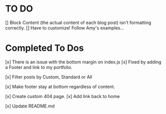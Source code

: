 # TO DO

[] Block Content (the actual content of each blog post) isn't formatting correctly.
[] Have to customize! Follow Amy's examples...

# Completed To Dos

[x] There is an issue with the bottom margin on index.js
[x] Fixed by adding a Footer and link to my portfolio.

[x] Filter posts by Custom, Standard or All

[x] Make footer stay at bottom regardless of content.

[x] Create custom 404 page.
[x] Add link back to home

[x] Update README.md
